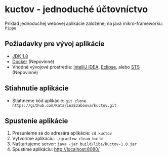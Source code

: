# kuctov - jednoduché účtovníctvo

Príklad jednoduchej webovej aplikácie založenej na java mikro-frameworku: `Pippo`

## Požiadavky pre vývoj aplikácie
* [JDK 1.8](https://www.java.com/en/download/faq/develop.xml)
* [Docker](https://docs.docker.com/engine/installation/) (Nepovinné)
* Vhodné vývojové prostredie: [IntelliJ IDEA](https://www.jetbrains.com/idea/), [Eclipse](https://eclipse.org/downloads/), alebo [STS](https://spring.io/tools) (Nepovinné)

## Stiahnutie aplikácie
* Stiahneme kód aplikácie: `git clone https://github.com/KatarinaSzaboova/kuctov.git`

## Spustenie aplikácie
1. Presunieme sa do adresára aplikácie: `cd kuctov`
1. Vytvoríme aplikáciu: `./gradlew clean build`
1. Naštartujeme server: `java -jar build/libs/kuctov-1.0.jar`
1. Spustíme aplikáciu: [http://localhost:8080/](http://localhost:8080/)

